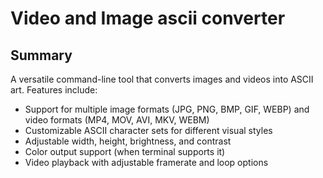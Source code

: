 # Video and Image ascii converter

## Summary

A versatile command-line tool that converts images and videos into ASCII art. Features include:

- Support for multiple image formats (JPG, PNG, BMP, GIF, WEBP) and video formats (MP4, MOV, AVI, MKV, WEBM)
- Customizable ASCII character sets for different visual styles
- Adjustable width, height, brightness, and contrast
- Color output support (when terminal supports it)
- Video playback with adjustable framerate and loop options

